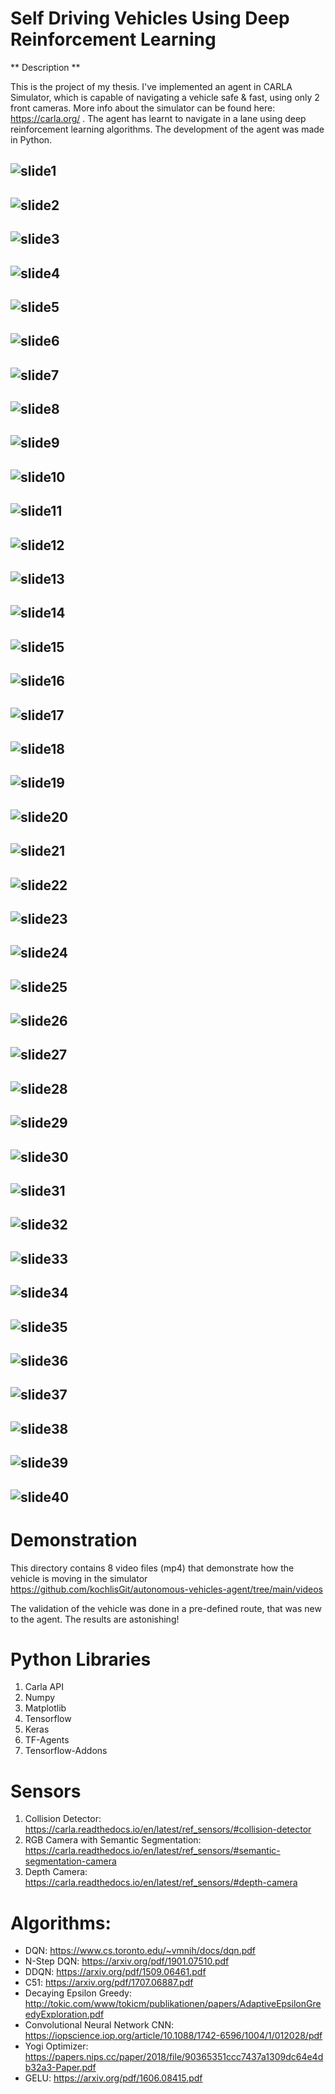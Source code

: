 # Self Driving Vehicles Using Deep Reinforcement Learning

** Description **

This is the project of my thesis. I've implemented an agent in CARLA Simulator, which is capable of navigating a vehicle safe & fast, using only 2 front cameras. More info about the simulator can be found here: https://carla.org/ . The agent has learnt to navigate in a lane using deep reinforcement learning algorithms. The development of the agent was made in Python.

![slide1](https://github.com/kochlisGit/autonomous-vehicles-agent/blob/main/images/%CE%94%CE%B9%CE%B1%CF%86%CE%AC%CE%BD%CE%B5%CE%B9%CE%B11.PNG)
---
![slide2](https://github.com/kochlisGit/autonomous-vehicles-agent/blob/main/images/%CE%94%CE%B9%CE%B1%CF%86%CE%AC%CE%BD%CE%B5%CE%B9%CE%B12.PNG)
---
![slide3](https://github.com/kochlisGit/autonomous-vehicles-agent/blob/main/images/%CE%94%CE%B9%CE%B1%CF%86%CE%AC%CE%BD%CE%B5%CE%B9%CE%B13.PNG)
---
![slide4](https://github.com/kochlisGit/autonomous-vehicles-agent/blob/main/images/%CE%94%CE%B9%CE%B1%CF%86%CE%AC%CE%BD%CE%B5%CE%B9%CE%B14.PNG)
---
![slide5](https://github.com/kochlisGit/autonomous-vehicles-agent/blob/main/images/%CE%94%CE%B9%CE%B1%CF%86%CE%AC%CE%BD%CE%B5%CE%B9%CE%B15.PNG)
---
![slide6](https://github.com/kochlisGit/autonomous-vehicles-agent/blob/main/images/%CE%94%CE%B9%CE%B1%CF%86%CE%AC%CE%BD%CE%B5%CE%B9%CE%B16.PNG)
---
![slide7](https://github.com/kochlisGit/autonomous-vehicles-agent/blob/main/images/%CE%94%CE%B9%CE%B1%CF%86%CE%AC%CE%BD%CE%B5%CE%B9%CE%B17.PNG)
---
![slide8](https://github.com/kochlisGit/autonomous-vehicles-agent/blob/main/images/%CE%94%CE%B9%CE%B1%CF%86%CE%AC%CE%BD%CE%B5%CE%B9%CE%B18.PNG)
---
![slide9](https://github.com/kochlisGit/autonomous-vehicles-agent/blob/main/images/%CE%94%CE%B9%CE%B1%CF%86%CE%AC%CE%BD%CE%B5%CE%B9%CE%B19.PNG)
---
![slide10](https://github.com/kochlisGit/autonomous-vehicles-agent/blob/main/images/%CE%94%CE%B9%CE%B1%CF%86%CE%AC%CE%BD%CE%B5%CE%B9%CE%B110.PNG)
---
![slide11](https://github.com/kochlisGit/autonomous-vehicles-agent/blob/main/images/%CE%94%CE%B9%CE%B1%CF%86%CE%AC%CE%BD%CE%B5%CE%B9%CE%B111.PNG)
---
![slide12](https://github.com/kochlisGit/autonomous-vehicles-agent/blob/main/images/%CE%94%CE%B9%CE%B1%CF%86%CE%AC%CE%BD%CE%B5%CE%B9%CE%B112.PNG)
---
![slide13](https://github.com/kochlisGit/autonomous-vehicles-agent/blob/main/images/%CE%94%CE%B9%CE%B1%CF%86%CE%AC%CE%BD%CE%B5%CE%B9%CE%B113.PNG)
---
![slide14](https://github.com/kochlisGit/autonomous-vehicles-agent/blob/main/images/%CE%94%CE%B9%CE%B1%CF%86%CE%AC%CE%BD%CE%B5%CE%B9%CE%B114.PNG)
---
![slide15](https://github.com/kochlisGit/autonomous-vehicles-agent/blob/main/images/%CE%94%CE%B9%CE%B1%CF%86%CE%AC%CE%BD%CE%B5%CE%B9%CE%B115.PNG)
---
![slide16](https://github.com/kochlisGit/autonomous-vehicles-agent/blob/main/images/%CE%94%CE%B9%CE%B1%CF%86%CE%AC%CE%BD%CE%B5%CE%B9%CE%B116.PNG)
---
![slide17](https://github.com/kochlisGit/autonomous-vehicles-agent/blob/main/images/%CE%94%CE%B9%CE%B1%CF%86%CE%AC%CE%BD%CE%B5%CE%B9%CE%B117.PNG)
---
![slide18](https://github.com/kochlisGit/autonomous-vehicles-agent/blob/main/images/%CE%94%CE%B9%CE%B1%CF%86%CE%AC%CE%BD%CE%B5%CE%B9%CE%B118.PNG)
---
![slide19](https://github.com/kochlisGit/autonomous-vehicles-agent/blob/main/images/%CE%94%CE%B9%CE%B1%CF%86%CE%AC%CE%BD%CE%B5%CE%B9%CE%B119.PNG)
---
![slide20](https://github.com/kochlisGit/autonomous-vehicles-agent/blob/main/images/%CE%94%CE%B9%CE%B1%CF%86%CE%AC%CE%BD%CE%B5%CE%B9%CE%B120.PNG)
---
![slide21](https://github.com/kochlisGit/autonomous-vehicles-agent/blob/main/images/%CE%94%CE%B9%CE%B1%CF%86%CE%AC%CE%BD%CE%B5%CE%B9%CE%B121.PNG)
---
![slide22](https://github.com/kochlisGit/autonomous-vehicles-agent/blob/main/images/%CE%94%CE%B9%CE%B1%CF%86%CE%AC%CE%BD%CE%B5%CE%B9%CE%B122.PNG)
---
![slide23](https://github.com/kochlisGit/autonomous-vehicles-agent/blob/main/images/%CE%94%CE%B9%CE%B1%CF%86%CE%AC%CE%BD%CE%B5%CE%B9%CE%B123.PNG)
---
![slide24](https://github.com/kochlisGit/autonomous-vehicles-agent/blob/main/images/%CE%94%CE%B9%CE%B1%CF%86%CE%AC%CE%BD%CE%B5%CE%B9%CE%B124.PNG)
---
![slide25](https://github.com/kochlisGit/autonomous-vehicles-agent/blob/main/images/%CE%94%CE%B9%CE%B1%CF%86%CE%AC%CE%BD%CE%B5%CE%B9%CE%B125.PNG)
---
![slide26](https://github.com/kochlisGit/autonomous-vehicles-agent/blob/main/images/%CE%94%CE%B9%CE%B1%CF%86%CE%AC%CE%BD%CE%B5%CE%B9%CE%B126.PNG)
---
![slide27](https://github.com/kochlisGit/autonomous-vehicles-agent/blob/main/images/%CE%94%CE%B9%CE%B1%CF%86%CE%AC%CE%BD%CE%B5%CE%B9%CE%B127.PNG)
---
![slide28](https://github.com/kochlisGit/autonomous-vehicles-agent/blob/main/images/%CE%94%CE%B9%CE%B1%CF%86%CE%AC%CE%BD%CE%B5%CE%B9%CE%B128.PNG)
---
![slide29](https://github.com/kochlisGit/autonomous-vehicles-agent/blob/main/images/%CE%94%CE%B9%CE%B1%CF%86%CE%AC%CE%BD%CE%B5%CE%B9%CE%B129.PNG)
---
![slide30](https://github.com/kochlisGit/autonomous-vehicles-agent/blob/main/images/%CE%94%CE%B9%CE%B1%CF%86%CE%AC%CE%BD%CE%B5%CE%B9%CE%B130.PNG)
---
![slide31](https://github.com/kochlisGit/autonomous-vehicles-agent/blob/main/images/%CE%94%CE%B9%CE%B1%CF%86%CE%AC%CE%BD%CE%B5%CE%B9%CE%B131.PNG)
---
![slide32](https://github.com/kochlisGit/autonomous-vehicles-agent/blob/main/images/%CE%94%CE%B9%CE%B1%CF%86%CE%AC%CE%BD%CE%B5%CE%B9%CE%B132.PNG)
---
![slide33](https://github.com/kochlisGit/autonomous-vehicles-agent/blob/main/images/%CE%94%CE%B9%CE%B1%CF%86%CE%AC%CE%BD%CE%B5%CE%B9%CE%B133.PNG)
---
![slide34](https://github.com/kochlisGit/autonomous-vehicles-agent/blob/main/images/%CE%94%CE%B9%CE%B1%CF%86%CE%AC%CE%BD%CE%B5%CE%B9%CE%B134.PNG)
---
![slide35](https://github.com/kochlisGit/autonomous-vehicles-agent/blob/main/images/%CE%94%CE%B9%CE%B1%CF%86%CE%AC%CE%BD%CE%B5%CE%B9%CE%B135.PNG)
---
![slide36](https://github.com/kochlisGit/autonomous-vehicles-agent/blob/main/images/%CE%94%CE%B9%CE%B1%CF%86%CE%AC%CE%BD%CE%B5%CE%B9%CE%B136.PNG)
---
![slide37](https://github.com/kochlisGit/autonomous-vehicles-agent/blob/main/images/%CE%94%CE%B9%CE%B1%CF%86%CE%AC%CE%BD%CE%B5%CE%B9%CE%B137.PNG)
---
![slide38](https://github.com/kochlisGit/autonomous-vehicles-agent/blob/main/images/%CE%94%CE%B9%CE%B1%CF%86%CE%AC%CE%BD%CE%B5%CE%B9%CE%B138.PNG)
---
![slide39](https://github.com/kochlisGit/autonomous-vehicles-agent/blob/main/images/%CE%94%CE%B9%CE%B1%CF%86%CE%AC%CE%BD%CE%B5%CE%B9%CE%B139.PNG)
---
![slide40](https://github.com/kochlisGit/autonomous-vehicles-agent/blob/main/images/%CE%94%CE%B9%CE%B1%CF%86%CE%AC%CE%BD%CE%B5%CE%B9%CE%B140.PNG)
---

# Demonstration #

This directory contains 8 video files (mp4) that demonstrate how the vehicle is moving in the simulator
https://github.com/kochlisGit/autonomous-vehicles-agent/tree/main/videos

The validation of the vehicle was done in a pre-defined route, that was new to the agent. The results are astonishing!

# Python Libraries #

1. Carla API
2. Numpy
3. Matplotlib
4. Tensorflow
5. Keras
6. TF-Agents
7. Tensorflow-Addons

# Sensors

1. Collision Detector: https://carla.readthedocs.io/en/latest/ref_sensors/#collision-detector
2. RGB Camera with Semantic Segmentation: https://carla.readthedocs.io/en/latest/ref_sensors/#semantic-segmentation-camera
3. Depth Camera: https://carla.readthedocs.io/en/latest/ref_sensors/#depth-camera

# Algorithms:

* DQN: https://www.cs.toronto.edu/~vmnih/docs/dqn.pdf
* N-Step DQN: https://arxiv.org/pdf/1901.07510.pdf
* DDQN: https://arxiv.org/pdf/1509.06461.pdf
* C51: https://arxiv.org/pdf/1707.06887.pdf
* Decaying Epsilon Greedy: http://tokic.com/www/tokicm/publikationen/papers/AdaptiveEpsilonGreedyExploration.pdf
* Convolutional Neural Network CNN: https://iopscience.iop.org/article/10.1088/1742-6596/1004/1/012028/pdf
* Yogi Optimizer: https://papers.nips.cc/paper/2018/file/90365351ccc7437a1309dc64e4db32a3-Paper.pdf
* GELU: https://arxiv.org/pdf/1606.08415.pdf
